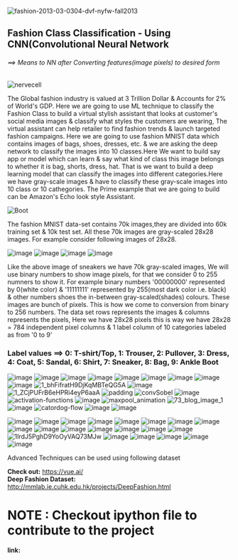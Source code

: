 ![fashion-2013-03-0304-dvf-nyfw-fall2013](https://user-images.githubusercontent.com/47801267/70408584-b2666080-1a6e-11ea-9279-a7f49b9d8bcf.gif)
## Fashion Class Classification - Using CNN(Convolutional Neural Network
###### ==> Means to NN after Converting features(image pixels) to desired form
![nervecell](https://user-images.githubusercontent.com/47801267/70408760-53edb200-1a6f-11ea-9350-44cebc027473.gif)

The Global fashion industry is valued at 3 Trillion Dollar & Accounts for 2% of World's GDP. Here we are going to use ML technique to classify the Fashion Class to build a virtual stylish assistant that looks at customer's social media images & classify what styles the customers are wearing, The virtual assistant can help retailer to find fashion trends & launch targeted fashion campaigns. Here we are going to use fashion MNIST data which contains images of bags, shoes, dresses, etc. & we are asking the deep network to classify the images into 10 classes.Here We want to build say app or model which can learn & say what kind of class this image belongs to whether it is bag, shorts, dress, hat. That is we want to build a deep learning model that can classify the images into different categories.Here we have gray-scale images & have to classify these gray-scale images into 10 class or 10 cathegories. The Prime example that we are going to build can be Amazon's Echo look style Assistant.

![Boot](https://user-images.githubusercontent.com/47801267/70408772-61a33780-1a6f-11ea-8d9a-961135b668ee.gif)

The fashion MNIST data-set contains 70k images,they are divided into 60k training set & 10k test set. All these 70k images are gray-scaled 28x28 images. For example consider following images of 28x28.

![image](https://user-images.githubusercontent.com/47801267/70408789-74b60780-1a6f-11ea-918c-64017849ab88.png)
![image](https://user-images.githubusercontent.com/47801267/70408796-797abb80-1a6f-11ea-84c6-768b732839ba.png)
![image](https://user-images.githubusercontent.com/47801267/70408807-7e3f6f80-1a6f-11ea-93c4-ebffce8589c3.png)
![image](https://user-images.githubusercontent.com/47801267/70408813-813a6000-1a6f-11ea-8272-74e03ff8cec8.png)

Like the above image of sneakers we have 70k gray-scaled images, We will use binary numbers to show image pixels, for that we consider 0 to 255 numners to show it. For example binary numbers '00000000' represented by 0(white color) & '11111111' represented by 255(most dark color i.e. black) & other numbers shoes the in-between gray-scaled(shades) colours. These images are bunch of pixels. This is how we come to conversion from binary to 256 numbers. The data set rows represents the images & columns represents the pixels, Here we have 28x28 pixels this is way we have 28x28 = 784 independent pixel columns & 1 label column of 10 categories labeled as from '0 to 9'

### Label values ==> 0: T-shirt/Top, 1: Trouser, 2: Pullover, 3: Dress, 4: Coat, 5: Sandal, 6: Shirt, 7: Sneaker, 8: Bag, 9: Ankle Boot
![image](https://user-images.githubusercontent.com/47801267/70409707-c3b16c00-1a72-11ea-9220-c80877b69794.png)
![image](https://user-images.githubusercontent.com/47801267/70409746-e0e63a80-1a72-11ea-8d8f-24ae1f9d4a00.png)
![image](https://user-images.githubusercontent.com/47801267/70409808-11c66f80-1a73-11ea-92fe-a3ddbec0c7ac.png)
![image](https://user-images.githubusercontent.com/47801267/70409814-15f28d00-1a73-11ea-8ea0-eedd5c04cf18.png)
![image](https://user-images.githubusercontent.com/47801267/70409836-27d43000-1a73-11ea-9cc5-b8b3da2fa331.png)
![image](https://user-images.githubusercontent.com/47801267/70409839-2a368a00-1a73-11ea-8c34-94060b798c7e.png)
![image](https://user-images.githubusercontent.com/47801267/70409867-43d7d180-1a73-11ea-9fea-1dc0cfa6a019.png)
![image](https://user-images.githubusercontent.com/47801267/70409886-57833800-1a73-11ea-9e8b-340a61c18885.png)
![image](https://user-images.githubusercontent.com/47801267/70409900-5d791900-1a73-11ea-8347-2010892d2e87.png)
![1_bhFifratH9DjKqMBTeQG5A](https://user-images.githubusercontent.com/47801267/70409917-62d66380-1a73-11ea-8f25-211b7c814559.gif)
![image](https://user-images.githubusercontent.com/47801267/70409951-7aade780-1a73-11ea-9935-2fb0f23cad33.png)
![1_ZCjPUFrB6eHPRi4eyP6aaA](https://user-images.githubusercontent.com/47801267/70409961-81d4f580-1a73-11ea-8b5b-5272ae9a19bf.gif)
![padding](https://user-images.githubusercontent.com/47801267/70409972-8b5e5d80-1a73-11ea-81b8-b059a1ae7b1e.gif)
![convSobel](https://user-images.githubusercontent.com/47801267/70409986-91543e80-1a73-11ea-837e-1722503cb5af.gif)
![image](https://user-images.githubusercontent.com/47801267/70410008-a03af100-1a73-11ea-914a-33bed4ca4981.png)
![activation-functions](https://user-images.githubusercontent.com/47801267/70410017-a5983b80-1a73-11ea-80ce-30ead0545da3.gif)
![image](https://user-images.githubusercontent.com/47801267/70410034-b2b52a80-1a73-11ea-9876-aa7f53a18bbc.png)
![maxpool_animation](https://user-images.githubusercontent.com/47801267/70410039-b9dc3880-1a73-11ea-9890-a4b94a1fd718.gif)
![73_blog_image_1](https://user-images.githubusercontent.com/47801267/70410048-c52f6400-1a73-11ea-8124-5fe8aa30b95c.png)
![image](https://user-images.githubusercontent.com/47801267/70410067-cfe9f900-1a73-11ea-9580-7f821a98e957.png)
![catordog-flow](https://user-images.githubusercontent.com/47801267/70410079-d7110700-1a73-11ea-85b1-cfa49dfe198a.gif)
![image](https://user-images.githubusercontent.com/47801267/70410099-e6905000-1a73-11ea-8f37-84d6b57781ed.png)
![image](https://user-images.githubusercontent.com/47801267/70410110-eee88b00-1a73-11ea-9436-00561621cef5.png)

![image](https://user-images.githubusercontent.com/47801267/70410291-8f3eaf80-1a74-11ea-9089-7f8481d2cdc3.png)
![image](https://user-images.githubusercontent.com/47801267/70410323-ac737e00-1a74-11ea-8cda-e160b8f60a57.png)
![image](https://user-images.githubusercontent.com/47801267/70410372-e2b0fd80-1a74-11ea-95bc-a6151f668014.png)
![image](https://user-images.githubusercontent.com/47801267/70410403-fceadb80-1a74-11ea-9296-5da0683fde02.png)
![image](https://user-images.githubusercontent.com/47801267/70410419-0aa06100-1a75-11ea-9e22-62b68f4000a0.png)
![image](https://user-images.githubusercontent.com/47801267/70410427-0d9b5180-1a75-11ea-81a3-3eb3c3193f09.png)
![image](https://user-images.githubusercontent.com/47801267/70410461-24da3f00-1a75-11ea-9c84-d781f5781026.png)
![image](https://user-images.githubusercontent.com/47801267/70410469-2b68b680-1a75-11ea-9195-ab177f474d99.png)
![image](https://user-images.githubusercontent.com/47801267/70410492-42a7a400-1a75-11ea-95a8-da113e5ec774.png)
![image](https://user-images.githubusercontent.com/47801267/70410496-4509fe00-1a75-11ea-8c75-5cb05f30ce97.png)
![image](https://user-images.githubusercontent.com/47801267/70410514-5c48eb80-1a75-11ea-8ba4-7e5ff9a9fde5.png)
![image](https://user-images.githubusercontent.com/47801267/70410544-6ff45200-1a75-11ea-81de-7a80282c56ba.png)
![image](https://user-images.githubusercontent.com/47801267/70410567-84384f00-1a75-11ea-8001-5d452168af1d.png)
![image](https://user-images.githubusercontent.com/47801267/70410572-869aa900-1a75-11ea-8a13-bac468ac5621.png)
![image](https://user-images.githubusercontent.com/47801267/70410600-9dd99680-1a75-11ea-812c-5bf81e39844a.png)
![1IrdJ5PghD9YoOyVAQ73MJw](https://user-images.githubusercontent.com/47801267/70410616-a7fb9500-1a75-11ea-8ed2-aecfb2e84911.gif)
![image](https://user-images.githubusercontent.com/47801267/70410638-b9dd3800-1a75-11ea-96f0-2fbc705925d4.png)
![image](https://user-images.githubusercontent.com/47801267/70410662-d5484300-1a75-11ea-98d4-b875e3b5f948.png)
![image](https://user-images.githubusercontent.com/47801267/70410671-da0cf700-1a75-11ea-8df9-1cacd0efd8ad.png)
![image](https://user-images.githubusercontent.com/47801267/70410694-edb85d80-1a75-11ea-9ccc-24d557ba2ceb.png)
![image](https://user-images.githubusercontent.com/47801267/70410699-f0b34e00-1a75-11ea-9042-e6e78d71f785.png)

Advanced Techniques can be used using following dataset    

**Check out:** https://vue.ai/   
**Deep Fashion Dataset:** http://mmlab.ie.cuhk.edu.hk/projects/DeepFashion.html
# NOTE : Checkout ipython file to contribute to the project
**link:**
